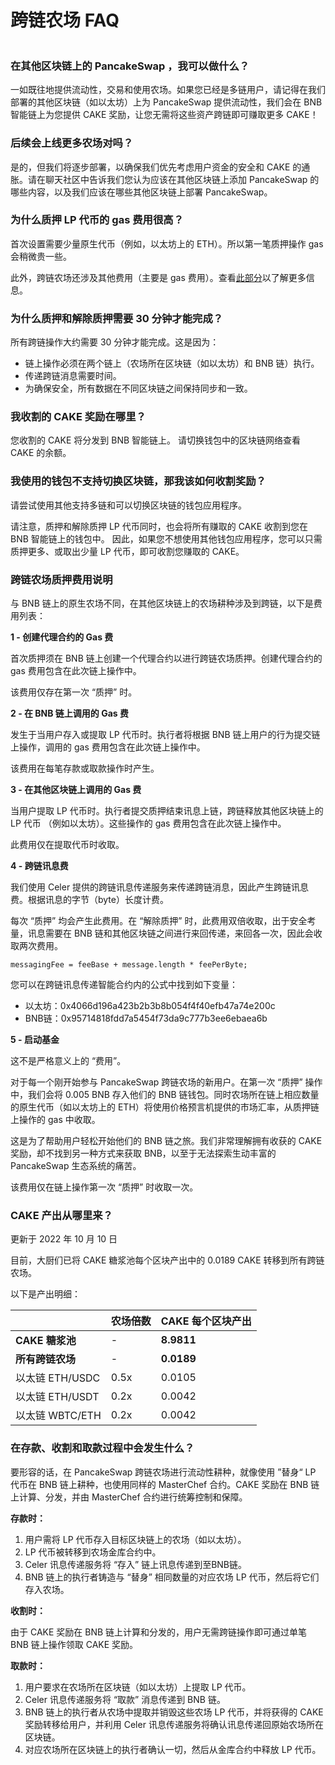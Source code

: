 # 跨链农场 FAQ

<figure><img src="../../../.gitbook/assets/image (1) (3) (2) (1).png" alt=""><figcaption></figcaption></figure>

### 在其他区块链上的 PancakeSwap ，我可以做什么？

&#x20;一如既往地提供流动性，交易和使用农场。如果您已经是多链用户，请记得在我们部署的其他区块链（如以太坊）上为 PancakeSwap 提供流动性，我们会在 BNB 智能链上为您提供 CAKE 奖励，让您无需将这些资产跨链即可赚取更多 CAKE！&#x20;

### 后续会上线更多农场对吗？&#x20;

是的，但我们将逐步部署，以确保我们优先考虑用户资金的安全和 CAKE 的通胀。请在聊天社区中告诉我们您认为应该在其他区块链上添加 PancakeSwap 的哪些内容，以及我们应该在哪些其他区块链上部署 PancakeSwap。&#x20;

### 为什么质押 LP 代币的 gas 费用很高？&#x20;

首次设置需要少量原生代币（例如，以太坊上的 ETH）。所以第一笔质押操作 gas 会稍微贵一些。&#x20;

此外，跨链农场还涉及其他费用（主要是 gas 费用）。查看[此部分](kua-lian-nong-chang-faq.md#kua-lian-nong-chang-zhi-ya-xu-yao-shou-fei-ma)以了解更多信息。

### 为什么质押和解除质押需要 30 分钟才能完成？&#x20;

所有跨链操作大约需要 30 分钟才能完成。这是因为：&#x20;

* 链上操作必须在两个链上（农场所在区块链（如以太坊）和 BNB 链）执行。&#x20;
* 传递跨链消息需要时间。&#x20;
* 为确保安全，所有数据在不同区块链之间保持同步和一致。

### 我收割的 CAKE 奖励在哪里？&#x20;

您收割的 CAKE 将分发到 BNB 智能链上。 请切换钱包中的区块链网络查看 CAKE 的余额。

### 我使用的钱包不支持切换区块链，那我该如何收割奖励？

请尝试使用其他支持多链和可以切换区块链的钱包应用程序。&#x20;

请注意，质押和解除质押 LP 代币同时，也会将所有赚取的 CAKE 收割到您在 BNB 智能链上的钱包中。 因此，如果您不想使用其他钱包应用程序，您可以只需质押更多、或取出少量 LP 代币，即可收割您赚取的 CAKE。

### 跨链农场质押费用说明

&#x20;与 BNB 链上的原生农场不同，在其他区块链上的农场耕种涉及到跨链，以下是费用列表：

**1 - 创建代理合约的 Gas 费**&#x20;

首次质押须在 BNB 链上创建一个代理合约以进行跨链农场质押。创建代理合约的 gas 费用包含在此次链上操作中。

该费用仅存在第一次 “质押” 时。&#x20;

**2 - 在 BNB 链上调用的 Gas 费**&#x20;

发生于当用户存入或提取 LP 代币时。执行者将根据 BNB 链上用户的行为提交链上操作，调用的 gas 费用包含在此次链上操作中。&#x20;

该费用在每笔存款或取款操作时产生。&#x20;

**3 - 在其他区块链上调用的 Gas 费**&#x20;

当用户提取 LP 代币时。执行者提交质押结束讯息上链，跨链释放其他区块链上的 LP 代币 （例如以太坊）。这些操作的 gas 费用包含在此次链上操作中。&#x20;

此费用仅在提取代币时收取。&#x20;

**4 - 跨链讯息费**&#x20;

我们使用 Celer 提供的跨链讯息传递服务来传递跨链消息，因此产生跨链讯息费。根据讯息的字节（byte）长度计费。

每次 “质押” 均会产生此费用。在 “解除质押” 时，此费用双倍收取，出于安全考量，讯息需要在 BNB 链和其他区块链之间进行来回传递，来回各一次，因此会收取两次费用。

```
messagingFee = feeBase + message.length * feePerByte;
```

您可以在跨链讯息传递智能合约内的公式中找到如下变量：

* 以太坊：0x4066d196a423b2b3b8b054f4f40efb47a74e200c&#x20;
* BNB链：0x95714818fdd7a5454f73da9c777b3ee6ebaea6b

**5 - 启动基金**&#x20;

这不是严格意义上的 “费用”。

对于每一个刚开始参与 PancakeSwap 跨链农场的新用户。在第一次 “质押” 操作中，我们会将 0.005 BNB 存入他们的 BNB 链钱包。同时农场所在链上相应数量的原生代币（如以太坊上的 ETH）将使用价格预言机提供的市场汇率，从质押链上操作的 gas 中收取。&#x20;

这是为了帮助用户轻松开始他们的 BNB 链之旅。我们非常理解拥有收获的 CAKE 奖励，却不找到另一种方式来获取 BNB，以至于无法探索生动丰富的 PancakeSwap 生态系统的痛苦。&#x20;

该费用仅在链上操作第一次 “质押” 时收取一次。&#x20;

### CAKE 产出从哪里来？&#x20;

更新于 2022 年 10 月 10 日&#x20;

目前，大厨们已将 CAKE 糖浆池每个区块产出中的 0.0189 CAKE 转移到所有跨链农场。&#x20;

以下是产出明细：

|               | 农场倍数 | CAKE 每个区块产出 |
| ------------- | ---- | ----------- |
| **CAKE 糖浆池**  | -    | **8.9811**  |
| **所有跨链农场**    | -    | **0.0189**  |
| 以太链  ETH/USDC | 0.5x | 0.0105      |
| 以太链  ETH/USDT | 0.2x | 0.0042      |
| 以太链 WBTC/ETH  | 0.2x | 0.0042      |

### 在存款、收割和取款过程中会发生什么？

要形容的话，在 PancakeSwap 跨链农场进行流动性耕种，就像使用 ”替身“ LP 代币在 BNB 链上耕种，也使用同样的 MasterChef 合约。CAKE 奖励在 BNB 链上计算、分发，并由 MasterChef 合约进行统筹控制和保障。

**存款时：**&#x20;

1. 用户需将 LP 代币存入目标区块链上的农场（如以太坊）。
2. LP 代币被转移到农场金库合约中。&#x20;
3. Celer 讯息传递服务将 “存入” 链上讯息传递到至BNB链。&#x20;
4. BNB 链上的执行者铸造与 “替身” 相同数量的对应农场 LP 代币，然后将它们存入农场。&#x20;

**收割时：**

由于 CAKE 奖励在 BNB 链上计算和分发的，用户无需跨链操作即可通过单笔 BNB 链上操作领取 CAKE 奖励。&#x20;

**取款时：**&#x20;

1. 用户要求在农场所在区块链（如以太坊）上提取 LP 代币。&#x20;
2. Celer 讯息传递服务将 “取款” 消息传递到 BNB 链。&#x20;
3. BNB 链上的执行者从农场中提取并销毁这些农场 LP 代币，并将获得的 CAKE 奖励转移给用户，并利用 Celer 讯息传递服务将确认讯息传递回原始农场所在区块链。&#x20;
4. 对应农场所在区块链上的执行者确认一切，然后从金库合约中释放 LP 代币。
